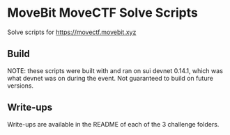 # MoveBit MoveCTF Solve Scripts

Solve scripts for https://movectf.movebit.xyz 

## Build

NOTE: these scripts were built with and ran on sui devnet 0.14.1, which was what devnet was on during the event. Not guaranteed to build on future versions.

## Write-ups

Write-ups are available in the README of each of the 3 challenge folders.